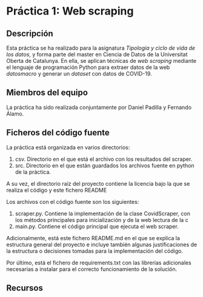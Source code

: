 # Práctica 1: Web scraping

## Descripción
Esta práctica se ha realizado para la asignatura _Tipología y ciclo de vida de los datos_, y forma parte del master 
en Ciencia de Datos de la Universitat Oberta de Catalunya. En ella, se aplican técnicas de _web scraping_ mediante el 
lenguaje de programación Python para extraer datos de la web _datosmacro_ y generar un _dataset_ con datos de COVID-19.

## Miembros del equipo
La práctica ha sido realizada conjuntamente por Daniel Padilla y Fernando Álamo.

## Ficheros del código fuente
La práctica está organizada en varios directorios:

1. csv. Directorio en el que está el archivo con los resultados del scraper.
2. src. Directorio en el que están guardados los archivos fuente en python de la práctica.

A su vez, el directorio raíz del proyecto contiene la licencia bajo la que se realiza el código y este fichero README  

Los archivos con el código fuente son los siguientes:
1. scraper.py. Contiene la implementación de la clase CovidScraper, con los métodos principales para inicialización y 
   de la web lectura de la c
2. main.py. Contiene el código principal que ejecuta el web scraper.
   

Adicionalmente, está este fichero README.md en el que se explica la estructura general del proyecto e incluye también 
algunas justificaciones de la estructura o decisiones tomadas para la implementación del código.

Por último, está el fichero de requirements.txt con las librerías adicionales necesarias a instalar para el correcto 
funcionamiento de la solución.

## Recursos

